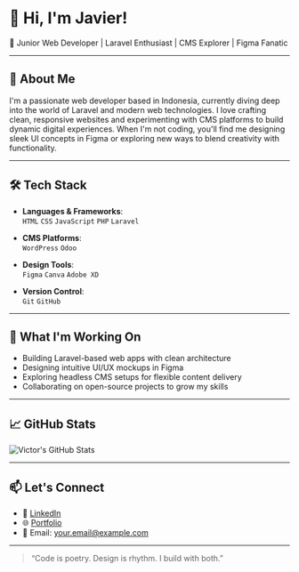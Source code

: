 # 👋 Hi, I'm Javier!

🎯 Junior Web Developer | Laravel Enthusiast | CMS Explorer | Figma Fanatic

---

## 🚀 About Me

I'm a passionate web developer based in Indonesia, currently diving deep into the world of Laravel and modern web technologies. I love crafting clean, responsive websites and experimenting with CMS platforms to build dynamic digital experiences. When I'm not coding, you'll find me designing sleek UI concepts in Figma or exploring new ways to blend creativity with functionality.

---

## 🛠️ Tech Stack

- **Languages & Frameworks**:  
  `HTML` `CSS` `JavaScript` `PHP` `Laravel`

- **CMS Platforms**:  
  `WordPress` `Odoo`

- **Design Tools**:  
  `Figma` `Canva` `Adobe XD`

- **Version Control**:  
  `Git` `GitHub`

---

## 📌 What I'm Working On

- Building Laravel-based web apps with clean architecture  
- Designing intuitive UI/UX mockups in Figma  
- Exploring headless CMS setups for flexible content delivery  
- Collaborating on open-source projects to grow my skills

---

## 📈 GitHub Stats

![Victor's GitHub Stats](https://github-readme-stats.vercel.app/api?username=your-username&show_icons=true&theme=radical)

---

## 📫 Let's Connect

- 💼 [LinkedIn](https://www.linkedin.com/in/javier-daffa-valderama-3a4b752a0/)
- 🌐 [Portfolio](https://#)  
- 📧 Email: your.email@example.com

---

> “Code is poetry. Design is rhythm. I build with both.”
